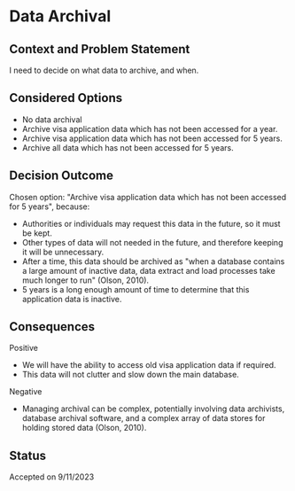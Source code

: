 # Data Archival

## Context and Problem Statement

I need to decide on what data to archive, and when.

## Considered Options

- No data archival
- Archive visa application data which has not been accessed for a year.
- Archive visa application data which has not been accessed for 5 years.
- Archive all data which has not been accessed for 5 years.

## Decision Outcome

Chosen option: "Archive visa application data which has not been accessed for 5 years", because:

- Authorities or individuals may request this data in the future, so it must be kept.
- Other types of data will not needed in the future, and therefore keeping it will be unnecessary.
- After a time, this data should be archived as "when a database contains a large amount of inactive data, data extract and load processes take much longer to run" (Olson, 2010).
- 5 years is a long enough amount of time to determine that this application data is inactive.

## Consequences

Positive

- We will have the ability to access old visa application data if required.
- This data will not clutter and slow down the main database.

Negative

- Managing archival can be complex, potentially involving data archivists, database archival software, and a complex array of data stores for holding stored data (Olson, 2010).

## Status

Accepted on 9/11/2023
